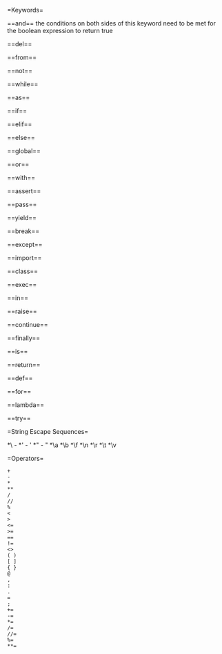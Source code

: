 =Keywords=

==and==
the conditions on both sides of this keyword need to be met for the boolean
expression to return true

==del==

==from==

==not==

==while==

==as==

==if==

==elif==

==else==

==global==

==or==

==with==

==assert==

==pass==

==yield==

==break==

==except==

==import==

==class==

==exec==

==in==

==raise==

==continue==

==finally==

==is==

==return==

==def==

==for==

==lambda==

==try==



=String Escape Sequences=

*\\ - 
*\' - '
*\" - "
*\a
*\b
*\f
*\n
*\r
*\t
*\v

=Operators=

    +
    -
    *
    **
    /
    //
    %
    <
    >
    <=
    >=
    ==
    !=
    <>
    ( )
    [ ]
    { }
    @
    ,
    :
    .
    =
    ;
    +=
    -=
    *=
    /=
    //=
    %=
    **=

